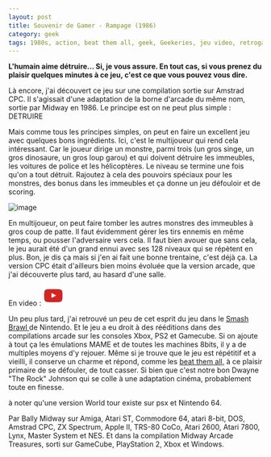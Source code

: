 ```yaml
---
layout: post
title: Souvenir de Gamer - Rampage (1986)
category: geek
tags: 1980s, action, beat them all, geek, Geekeries, jeu video, retrogaming
---
```

**L'humain aime détruire... Si, je vous assure. En tout cas, si vous prenez du plaisir quelques minutes à ce jeu, c'est ce que vous pouvez vous dire.**

Là encore, j'ai découvert ce jeu sur une compilation sortie sur Amstrad CPC. Il s'agissait d'une adaptation de la borne d'arcade du même nom, sortie par Midway en 1986. Le principe est on ne peut plus simple : DETRUIRE

Mais comme tous les principes simples, on peut en faire un excellent jeu avec quelques bons ingrédients. Ici, c'est le multijoueur qui rend cela intéressant. Car le joueur dirige un monstre, parmi trois (un gros singe, un gros dinosaure, un gros loup garou) et qui doivent détruire les immeubles, les voitures de police et les hélicoptères. Le niveau se termine une fois qu'on a tout détruit. Rajoutez à cela des pouvoirs spéciaux pour les monstres, des bonus dans les immeubles et ça donne un jeu défouloir et de scoring.

![image](https://filedn.eu/llqi9IBxlYouGRXYG2xlROb/img/2017/rampage.png)

En multijoueur, on peut faire tomber les autres monstres des immeubles à gros coup de patte. Il faut évidemment gérer les tirs ennemis en même temps, ou pousser l'adversaire vers cela. Il faut bien avouer que sans cela, le jeu aurait été d'un grand ennui avec ses 128 niveaux qui se répètent en plus. Bon, je dis ça mais si j'en ai fait une bonne trentaine, c'est déjà ça. La version CPC était d'ailleurs bien moins évoluée que la version arcade, que j'ai découverte plus tard, au hasard d'une salle.

En video : [![video](/images/youtube.png)](https://www.youtube.com/watch?v=iQ5GdkwS2u8)

Un peu plus tard, j'ai retrouvé un peu de cet esprit du jeu dans le <a href="https://en.wikipedia.org/wiki/Super_Smash_Bros._Brawl">Smash Brawl </a>de Nintendo. Et le jeu a eu droit à des rééditions dans des compilations arcade sur les consoles Xbox, PS2 et Gamecube. Si on ajoute à tout ça les émulations MAME et de toutes les machines 8bits, il y a de multiples moyens d'y rejouer. Même si je trouve que le jeu est répétitif et a vieilli, il conserve un charme et répond, comme les <a href="https://cheziceman.wordpress.com/2016/08/11/souvenir-de-gamer-double-dragon/">beat them all,</a> à ce plaisir primaire de se défouler, de tout casser. Si bien que c'est notre bon Dwayne "The Rock" Johnson qui se colle à une adaptation cinéma, probablement toute en finesse.

à noter qu'une version World tour existe sur psx et Nintendo 64.

Par Bally Midway sur Amiga, Atari ST, Commodore 64, atari 8-bit, DOS, Amstrad CPC, ZX Spectrum, Apple II, TRS-80 CoCo, Atari 2600, Atari 7800, Lynx, Master System et NES. Et dans la compilation Midway Arcade Treasures, sorti sur GameCube, PlayStation 2, Xbox et Windows.
